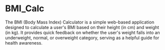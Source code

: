 # BMI_Calc
The BMI (Body Mass Index) Calculator is a simple web-based application designed to calculate a user's BMI based on their height (in cm) and weight (in kg). It provides quick feedback on whether the user's weight falls into an underweight, normal, or overweight category, serving as a helpful guide for health awareness.
